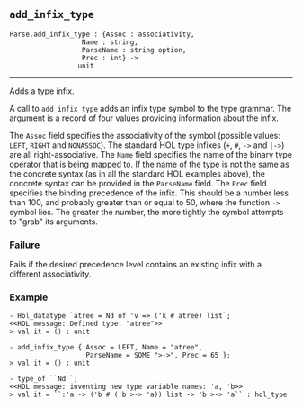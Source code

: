## `add_infix_type`

``` hol4
Parse.add_infix_type : {Assoc : associativity,
                  Name : string,
                  ParseName : string option,
                  Prec : int} ->
                 unit
```

------------------------------------------------------------------------

Adds a type infix.

A call to `add_infix_type` adds an infix type symbol to the type
grammar. The argument is a record of four values providing information
about the infix.

The `Assoc` field specifies the associativity of the symbol (possible
values: `LEFT`, `RIGHT` and `NONASSOC`). The standard HOL type infixes
(`+`, `#`, `->` and `|->`) are all right-associative. The `Name` field
specifies the name of the binary type operator that is being mapped to.
If the name of the type is not the same as the concrete syntax (as in
all the standard HOL examples above), the concrete syntax can be
provided in the `ParseName` field. The `Prec` field specifies the
binding precedence of the infix. This should be a number less than 100,
and probably greater than or equal to 50, where the function `->` symbol
lies. The greater the number, the more tightly the symbol attempts to
"grab" its arguments.

### Failure

Fails if the desired precedence level contains an existing infix with a
different associativity.

### Example

``` hol4
- Hol_datatype `atree = Nd of 'v => ('k # atree) list`;
<<HOL message: Defined type: "atree">>
> val it = () : unit

- add_infix_type { Assoc = LEFT, Name = "atree",
                   ParseName = SOME ">->", Prec = 65 };
> val it = () : unit

- type_of ``Nd``;
<<HOL message: inventing new type variable names: 'a, 'b>>
> val it = ``:'a -> ('b # ('b >-> 'a)) list -> 'b >-> 'a`` : hol_type
```
